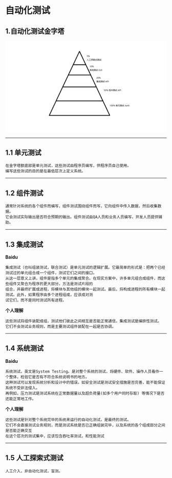 # 自动化测试

## 1.自动化测试金字塔
![](./assects/test.png)

---

## 1.1 单元测试
    在金字塔额底部是单元测试，这些测试由程序员编写，供程序员自己使用。  
    编写这些测试的目的是在最低层次上定义系统。

---
## 1.2 组件测试
    通常针对系统的各个组件而编写，组件测试围绕组件而写，它向组件中传入数据，然后收集数据。  
    它会测试实际输出是否符合预期的输出。组件测试由QA人员和业务人员编写，开发人员提供辅助。
---
## 1.3 集成测试
 **Baidu**
   
    集成测试（也叫组装测试，联合测试）是单元测试的逻辑扩展。它最简单的形式是：把两个已经测试过的单元组合成一个组件，测试它们之间的接口。  
    从这一层意义上讲，组件是指多个单元的集成聚合。在现实方案中，许多单元组合成组件，而这些组件又聚合为程序的更大部分。方法是测试片段的  
    组合，并最终扩展成进程，将模块与其他组的模块一起测试。最后，将构成进程的所有模块一起测试。此外，如果程序由多个进程组成，应该成对测  
    试它们，而不是同时测试所有进程。
**个人理解**
    
    这些测试将组件装配成组，测试他们彼此之间相互是否能正常通信，集成测试是编排性测试。  
    它们不会测试业务规则，而是主要测试组件装配在一起是否协调。

---
## 1.4 系统测试
 **Baidu**

    系统测试，英文是System Testing。是对整个系统的测试，将硬件、软件、操作人员看作一个整体，检验它是否有不符合系统说明书的地方。  
    这种测试可以发现系统分析和设计中的错误。如安全测试是测试安全措施是否完善，能不能保证系统不受非法侵入。  
    再例如，压力测试是测试系统在正常数据量以及超负荷量(如多个用户同时存取) 等情况下是否还能正常地工作。
**个人理解**

    这些测试是针对整个系统完毕的系统来运行的自动化测试，是最终的测试。
    它们不会直接测试业务规则，而是测试系统是否已正确组装完毕，以及系统的各个组成部分之间是否能正确交互
    在这个层次的测试集中，应该包含吞吐率测试，和性能测试

---
## 1.5 人工探索式测试
    人工介入，非自动化测试，盲测。
